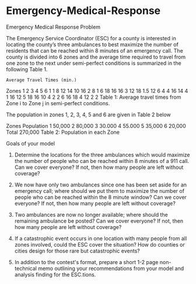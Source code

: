 # Emergency-Medical-Response
Emergency Medical Response
Problem	 
 	
The Emergency Service Coordinator (ESC) for a county is interested in locating the county’s three ambulances to best maximize the number of residents that can be reached within 8 minutes of an emergency call. The county is divided into 6 zones and the average time required to travel from one zone to the next under semi-perfect conditions is summarized in the following Table 1.

 	Average Travel Times (min.)
Zones	1	2	3	4	5	6
1	1	8	12	14	10	16
2	8	1	6	18	16	16
3	12	18	1.5	12	6	4
4	16	14	4	1	16	12
5	18	16	10	4	2	2
6	16	18	4	12	2	2
Table 1: Average travel times from Zone i to Zone j in semi-perfect conditions.

The population in zones 1, 2, 3, 4, 5 and 6 are given in Table 2 below

Zones	Population
1	50,000
2	80,000
3	30.000
4	55.000
5	35,000
6	20,000
Total	270,000
Table 2: Population in each Zone

Goals of your model

1. Determine the locations for the three ambulances which would maximize the number of people who can be reached within 8 minutes of a 911 call. Can we cover everyone? If not, then how many people are left without coverage?

2. We now have only two ambulances since one has been set aside for an emergency call; where should we put them to maximize the number of people who can be reached within the 8 minute window? Can we cover everyone? If not, then how many people are left without coverage?

3. Two ambulances are now no longer available; where should the remaining ambulance be posted? Can we cover everyone? If not, then how many people are left without coverage?

4. If a catastrophic event occurs in one location with many people from all zones involved, could the ESC cover the situation? How do counties or cities design for those rare but catastrophic events?

5. In addition to the contest's format, prepare a short 1-2 page non-technical memo outlining your recommendations from your model and analysis finding for the ESC.tions.
